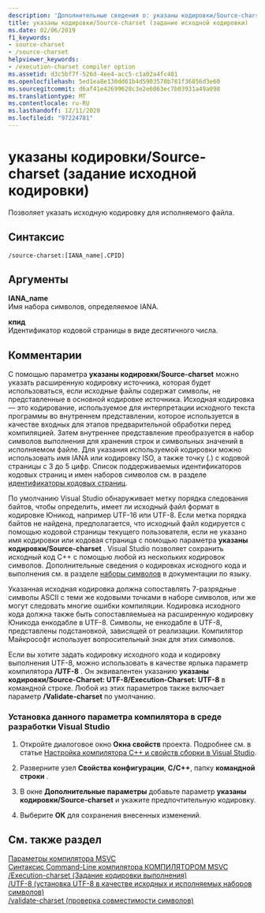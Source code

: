 ```yaml
---
description: 'Дополнительные сведения о: указаны кодировки/Source-charset (задание исходной кодировки)'
title: указаны кодировки/Source-charset (задание исходной кодировки)
ms.date: 02/06/2019
f1_keywords:
- source-charset
- /source-charset
helpviewer_keywords:
- /execution-charset compiler option
ms.assetid: d3c5bf7f-526d-4ee4-acc5-c1a02a4fc481
ms.openlocfilehash: 5ed1ea8e130dd61b4d5903570b781f36856d3e60
ms.sourcegitcommit: d6af41e42699628c3e2e6063ec7b03931a49a098
ms.translationtype: MT
ms.contentlocale: ru-RU
ms.lasthandoff: 12/11/2020
ms.locfileid: "97224781"
---
```

# <a name="source-charset-set-source-character-set"></a>указаны кодировки/Source-charset (задание исходной кодировки)

Позволяет указать исходную кодировку для исполняемого файла.

## <a name="syntax"></a>Синтаксис

```
/source-charset:[IANA_name|.CPID]
```

## <a name="arguments"></a>Аргументы

**IANA_name**<br/>
Имя набора символов, определяемое IANA.

**кпид**<br/>
Идентификатор кодовой страницы в виде десятичного числа.

## <a name="remarks"></a>Комментарии

С помощью параметра **указаны кодировки/Source-charset** можно указать расширенную кодировку источника, которая будет использоваться, если исходные файлы содержат символы, не представленные в основной кодировке источника. Исходная кодировка — это кодирование, используемое для интерпретации исходного текста программы во внутреннем представлении, которое используется в качестве входных для этапов предварительной обработки перед компиляцией. Затем внутреннее представление преобразуется в набор символов выполнения для хранения строк и символьных значений в исполняемом файле. Для указания используемой кодировки можно использовать имя IANA или кодировку ISO, а также точку (.) с кодовой страницы с 3 до 5 цифр. Список поддерживаемых идентификаторов кодовых страниц и имен наборов символов см. в разделе [идентификаторы кодовых страниц](/windows/win32/Intl/code-page-identifiers).

По умолчанию Visual Studio обнаруживает метку порядка следования байтов, чтобы определить, имеет ли исходный файл формат в кодировке Юникод, например UTF-16 или UTF-8. Если метка порядка байтов не найдена, предполагается, что исходный файл кодируется с помощью кодовой страницы текущего пользователя, если не указано имя кодировки или кодовая страница с помощью параметра **указаны кодировки/Source-charset** . Visual Studio позволяет сохранить исходный код C++ с помощью любой из нескольких кодировок символов. Дополнительные сведения о кодировках исходного кода и выполнения см. в разделе [наборы символов](../../cpp/character-sets.md) в документации по языку.

Указанная исходная кодировка должна сопоставлять 7-разрядные символы ASCII с теми же кодовыми точками в наборе символов, или же могут следовать многие ошибки компиляции. Кодировка исходного кода должна также быть сопоставляемыеа на расширенную кодировку Юникода енкодабле в UTF-8. Символы, не енкодабле в UTF-8, представлены подстановкой, зависящей от реализации. Компилятор Майкрософт использует вопросительный знак для этих символов.

Если вы хотите задать кодировку исходного кода и кодировку выполнения UTF-8, можно использовать в качестве ярлыка параметр компилятора **/UTF-8** . Он эквивалентен указанию **указаны кодировки/Source-Charset: UTF-8/Execution-Charset: UTF-8** в командной строке. Любой из этих параметров также включает параметр **/Validate-charset** по умолчанию.

### <a name="to-set-this-compiler-option-in-the-visual-studio-development-environment"></a>Установка данного параметра компилятора в среде разработки Visual Studio

1. Откройте диалоговое окно **Окна свойств** проекта. Подробнее см. в статье [Настройка компилятора C++ и свойств сборки в Visual Studio](../working-with-project-properties.md).

1. Разверните узел **Свойства конфигурации**, **C/C++**, папку **командной строки** .

1. В окне **Дополнительные параметры** добавьте параметр **указаны кодировки/Source-charset** и укажите предпочтительную кодировку.

1. Выберите **ОК** для сохранения внесенных изменений.

## <a name="see-also"></a>См. также раздел

[Параметры компилятора MSVC](compiler-options.md)<br/>
[Синтаксис Command-Line компилятора КОМПИЛЯТОРОМ MSVC](compiler-command-line-syntax.md)<br/>
[/Execution-charset (Задание кодировки выполнения)](execution-charset-set-execution-character-set.md)<br/>
[/UTF-8 (установка UTF-8 в качестве исходных и исполняемых наборов символов)](utf-8-set-source-and-executable-character-sets-to-utf-8.md)<br/>
[/validate-charset (проверка совместимости символов)](validate-charset-validate-for-compatible-characters.md)
